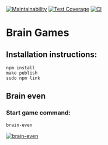 [![Maintainability](https://api.codeclimate.com/v1/badges/a99a88d28ad37a79dbf6/maintainability)](https://codeclimate.com/github/codeclimate/codeclimate/maintainability)
[![Test Coverage](https://api.codeclimate.com/v1/badges/a99a88d28ad37a79dbf6/test_coverage)](https://codeclimate.com/github/codeclimate/codeclimate/test_coverage)
[![CI](https://github.com/Sergey-Rozhkov/frontend-project-lvl1/workflows/CI/badge.svg)](https://github.com/Sergey-Rozhkov/frontend-project-lvl1/actions?query=workflow%3ACI)

# Brain Games
## Installation instructions:
```
npm install
make publish
sudo npm link
```
## Brain even
### Start game command:
```
brain-even
```
[![brain-even](https://asciinema.org/a/eUu78SrtEYPhVSg7L5w2xRm73.svg)](https://asciinema.org/a/eUu78SrtEYPhVSg7L5w2xRm73)
